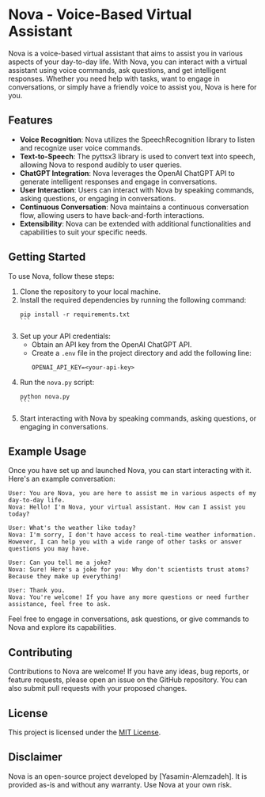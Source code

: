 # Nova - Voice-Based Virtual Assistant

Nova is a voice-based virtual assistant that aims to assist you in various aspects of your day-to-day life. With Nova, you can interact with a virtual assistant using voice commands, ask questions, and get intelligent responses. Whether you need help with tasks, want to engage in conversations, or simply have a friendly voice to assist you, Nova is here for you.

## Features
- **Voice Recognition**: Nova utilizes the SpeechRecognition library to listen and recognize user voice commands.
- **Text-to-Speech**: The pyttsx3 library is used to convert text into speech, allowing Nova to respond audibly to user queries.
- **ChatGPT Integration**: Nova leverages the OpenAI ChatGPT API to generate intelligent responses and engage in conversations.
- **User Interaction**: Users can interact with Nova by speaking commands, asking questions, or engaging in conversations.
- **Continuous Conversation**: Nova maintains a continuous conversation flow, allowing users to have back-and-forth interactions.
- **Extensibility**: Nova can be extended with additional functionalities and capabilities to suit your specific needs.

## Getting Started
To use Nova, follow these steps:

1. Clone the repository to your local machine.
2. Install the required dependencies by running the following command:
   ````
   pip install -r requirements.txt
   ```
3. Set up your API credentials:
   - Obtain an API key from the OpenAI ChatGPT API.
   - Create a `.env` file in the project directory and add the following line:
     ```
     OPENAI_API_KEY=<your-api-key>
     ```
4. Run the `nova.py` script:
   ````
   python nova.py
   ```
5. Start interacting with Nova by speaking commands, asking questions, or engaging in conversations.

## Example Usage
Once you have set up and launched Nova, you can start interacting with it. Here's an example conversation:

```
User: You are Nova, you are here to assist me in various aspects of my day-to-day life.
Nova: Hello! I'm Nova, your virtual assistant. How can I assist you today?

User: What's the weather like today?
Nova: I'm sorry, I don't have access to real-time weather information. However, I can help you with a wide range of other tasks or answer questions you may have.

User: Can you tell me a joke?
Nova: Sure! Here's a joke for you: Why don't scientists trust atoms? Because they make up everything!

User: Thank you.
Nova: You're welcome! If you have any more questions or need further assistance, feel free to ask.
```

Feel free to engage in conversations, ask questions, or give commands to Nova and explore its capabilities.

## Contributing
Contributions to Nova are welcome! If you have any ideas, bug reports, or feature requests, please open an issue on the GitHub repository. You can also submit pull requests with your proposed changes.

## License
This project is licensed under the [MIT License](LICENSE).

## Disclaimer
Nova is an open-source project developed by [Yasamin-Alemzadeh]. It is provided as-is and without any warranty. Use Nova at your own risk.
